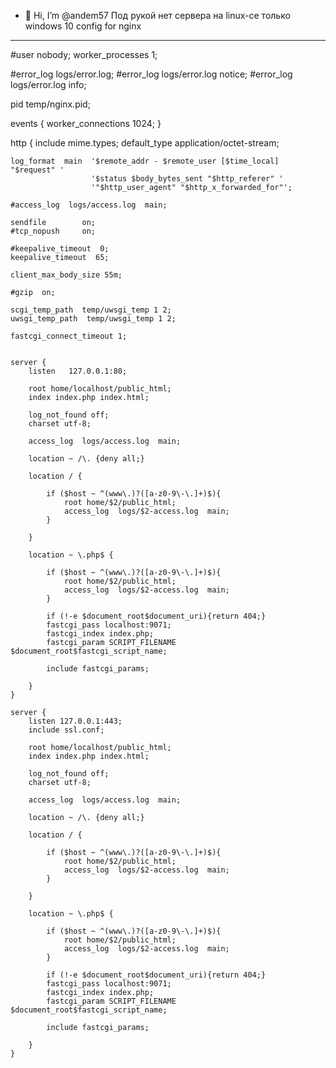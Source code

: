 - 👋 Hi, I’m @andem57
Под рукой нет сервера на linux-се
только windows 10 
config for nginx
---------------------------
#user  nobody;
worker_processes  1;

#error_log  logs/error.log;
#error_log  logs/error.log  notice;
#error_log  logs/error.log  info;

pid        temp/nginx.pid;


events {
    worker_connections  1024;
}


http {
    include       mime.types;
    default_type  application/octet-stream;

    log_format  main  '$remote_addr - $remote_user [$time_local] "$request" '
                      '$status $body_bytes_sent "$http_referer" '
                      '"$http_user_agent" "$http_x_forwarded_for"';

    #access_log  logs/access.log  main;

    sendfile        on;
    #tcp_nopush     on;

    #keepalive_timeout  0;
    keepalive_timeout  65;

    client_max_body_size 55m;

    #gzip  on;

	scgi_temp_path  temp/uwsgi_temp 1 2;
	uwsgi_temp_path  temp/uwsgi_temp 1 2;

	fastcgi_connect_timeout 1;


	server {
		listen   127.0.0.1:80;

		root home/localhost/public_html;
		index index.php index.html;

		log_not_found off;
        charset utf-8;

		access_log  logs/access.log  main;

		location ~ /\. {deny all;}

		location / {

			if ($host ~ ^(www\.)?([a-z0-9\-\.]+)$){
				root home/$2/public_html;
				access_log  logs/$2-access.log  main;
			}

		}

        location ~ \.php$ {

			if ($host ~ ^(www\.)?([a-z0-9\-\.]+)$){
				root home/$2/public_html;
				access_log  logs/$2-access.log  main;
			}

			if (!-e $document_root$document_uri){return 404;}
			fastcgi_pass localhost:9071;
			fastcgi_index index.php;
			fastcgi_param SCRIPT_FILENAME $document_root$fastcgi_script_name;

			include fastcgi_params;

        }
	}

	server {
		listen 127.0.0.1:443;
		include ssl.conf;

		root home/localhost/public_html;
		index index.php index.html;

		log_not_found off;
        charset utf-8;

		access_log  logs/access.log  main;

		location ~ /\. {deny all;}

		location / {

			if ($host ~ ^(www\.)?([a-z0-9\-\.]+)$){
				root home/$2/public_html;
				access_log  logs/$2-access.log  main;
			}

		}

        location ~ \.php$ {

			if ($host ~ ^(www\.)?([a-z0-9\-\.]+)$){
				root home/$2/public_html;
				access_log  logs/$2-access.log  main;
			}

			if (!-e $document_root$document_uri){return 404;}
			fastcgi_pass localhost:9071;
			fastcgi_index index.php;
			fastcgi_param SCRIPT_FILENAME $document_root$fastcgi_script_name;

			include fastcgi_params;

        }
	}



